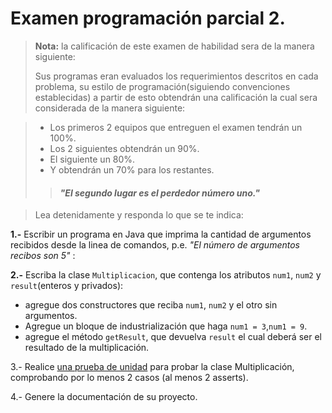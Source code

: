 # Examen programación parcial 2.

> **Nota:** la calificación de este examen de habilidad sera de la manera siguiente:
>
> Sus programas eran evaluados los requerimientos descritos en cada problema, su estilo de programación(siguiendo convenciones establecidas) a partir de esto obtendrán una calificación la cual sera considerada de la manera siguiente:

> - Los primeros 2 equipos que entreguen el examen tendrán un 100%.
> - Los 2 siguientes obtendrán un 90%.
> - El  siguiente un 80%.
> - Y obtendrán un 70% para los restantes.
> 
>> #### _"El segundo lugar es el perdedor número uno."_



> Lea detenidamente y responda lo que se te indica:


**1.-** Escribir un programa en Java que imprima la cantidad de argumentos recibidos desde la linea de comandos, p.e. _"El número de argumentos recibos son 5"_ :


**2.-** Escriba la clase `Multiplicacion`, que contenga los atributos `num1`, `num2` y  `result`(enteros y privados):

 - agregue dos constructores que reciba `num1`, `num2` y el otro sin argumentos.
 - Agregue un bloque de industrialización que haga `num1 = 3`,`num1 = 9`.
 - agregue el método `getResult`, que devuelva `result` el cual deberá ser el resultado de la multiplicación.

3.- Realice [una prueba de unidad](./pruebas-junit.html) para probar la clase Multiplicación, comprobando por lo menos 2 casos (al menos 2 asserts).

4.- Genere la documentación de su proyecto.

